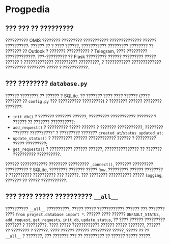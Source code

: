 # Progpedia

## ??? ??? ?? ?????????
?????????? OMIS ???????? ????????? ??????????? ?????????????? ?????? ??????????: ?????? ?? ? ???? ??????, ??????????? ????????? ???????? ?? ??????? ?? Outlook ? ??????? ?????????? ? Telegram, ???? ????????? ?????????????. ???-????????? ?? Flask ????????? ?????? ????????? ????? ?????? ? ????????????? ?????????? ?????????, ? ??????????? ????????????? ????????? ???????? ????? ? ???????????.

## ??? ???????? `database.py`
?????? ???????? ?? ?????? ? SQLite. ?? ??????? ???? ???? ?????? (???? ??????? ?? `config.py` ??? ?????????? ?????????) ? ???????? ?????? ???????? ???????:
- `init_db()` ? ??????? ??????? ??????, ????????? ??????????? ??????? ? ?????? ?? ??????? ??????????;
- `add_request()` ? ????????? ????? ?????? ? ??????? ???????????, ???????? "?????? ??????????" ? ????????? ??????? `created_at`/`status_updated_at`;
- `update_status()` ? ????????? ?????? ???????????? ?????? ? ????????? ????? ?????????;
- `get_requests()` ? ?????????? ?????? ??????, ??????????????? ?? ??????? ?????????? ??????????.

?????? ???????????? ???????? ????????? `_connect()`, ??????? ????????? ?????????? ? SQLite, ???????? ??????? ????? `Row`, ????????? ?????? ???????? ? ?????????? ?????????? ??? ??????. ??? ???????? ?????????? ????? `logging`, ??????? ?? ????? ???????????.

## ??? ???? ????? ?????????? `__all__`
?????????? `__all__` ??????????, ????? ????? ???????????? ?????? ??? ??????? ???? `from project.database import *`. ?????? ???? ?????? `DEFAULT_STATUS`, `add_request`, `get_requests`, `init_db`, `update_status`, ?? ???? ?????? ????????? ??????? ? ?????????. ???? ????? ???????????? ?????? ????? ???????, ?????? ?? ???????? ? ??????. ???? ?????? ?????? ????????? ?????, ????? ?? ?? `__all__` ? ???????, ??? ??????? ??? ?? ????????? ?? ?????? ????? ?????.

